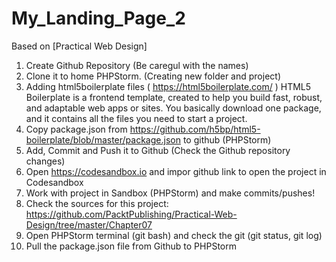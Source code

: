 # My_Landing_Page_2
Based on [Practical Web Design]
1) Create Github Repository (Be caregul with the names)
2) Clone it to home PHPStorm. (Creating new folder and project)
3) Adding html5boilerplate files ( https://html5boilerplate.com/ ) 
  HTML5 Boilerplate is a frontend template, created to help you build fast, robust, and adaptable web apps or sites. You basically        download one package, and it contains all the files you need to start a project.
4) Copy package.json from https://github.com/h5bp/html5-boilerplate/blob/master/package.json to github (PHPStorm)
5) Add, Commit and Push it to Github (Check the Github repository changes)
6) Open https://codesandbox.io and impor github link to open the project in Codesandbox
7) Work with project in Sandbox (PHPStorm) and make commits/pushes!
8) Check the sources for this project: https://github.com/PacktPublishing/Practical-Web-Design/tree/master/Chapter07
9) Open PHPStorm terminal (git bash) and check the git (git status, git log)
10) Pull the package.json file from Github to PHPStorm
